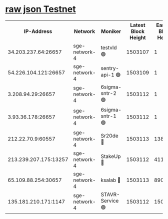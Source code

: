 
[raw json Testnet](https://rpc-check.sget.stavr.tech/sget/rpc-sget-result.json)
=


<table><tr><th>IP-Address</th><th>Network</th><th>Moniker</th><th>Latest Block Height</th><th>Earliest Block Height</th><th>Catching Up</th><th>Tx Index</th><th>Voting Power</th><th>Scan Time</th></tr><tr><td>34.203.237.64:26657</td><td>sge-network-4</td><td>testvld 🟢</td><td>1503107</td><td>1</td><td>False</td><td>on</td><td>0</td><td>2024-02-10T10:11:03.968464703UTC</td></tr><tr><td>54.226.104.121:26657</td><td>sge-network-4</td><td>sentry-api-1 🟢</td><td>1503109</td><td>1</td><td>False</td><td>on</td><td>0</td><td>2024-02-10T10:11:18.994868138UTC</td></tr><tr><td>3.208.94.29:26657</td><td>sge-network-4</td><td>6sigma-sntr-2 🟢</td><td>1503112</td><td>1</td><td>False</td><td>on</td><td>0</td><td>2024-02-10T10:11:28.983036184UTC</td></tr><tr><td>3.93.36.178:26657</td><td>sge-network-4</td><td>6sigma-sntr-1 🟢</td><td>1503112</td><td>1</td><td>False</td><td>on</td><td>0</td><td>2024-02-10T10:11:31.759331330UTC</td></tr><tr><td>212.22.70.9:60557</td><td>sge-network-4</td><td>Sr20de 🔴</td><td>1503113</td><td>138001</td><td>False</td><td>on</td><td>104</td><td>2024-02-10T10:11:36.709684208UTC</td></tr><tr><td>213.239.207.175:13257</td><td>sge-network-4</td><td>StakeUp 🔴</td><td>1503112</td><td>411001</td><td>False</td><td>off</td><td>100</td><td>2024-02-10T10:11:28.005723847UTC</td></tr><tr><td>65.109.88.254:30657</td><td>sge-network-4</td><td>ksalab 🔴</td><td>1503113</td><td>890001</td><td>False</td><td>off</td><td>1935</td><td>2024-02-10T10:11:34.209814228UTC</td></tr><tr><td>135.181.210.171:1147</td><td>sge-network-4</td><td>STAVR-Service 🟢</td><td>1503112</td><td>1502001</td><td>False</td><td>on</td><td>0</td><td>2024-02-10T10:11:28.370925736UTC</td></tr></table>
